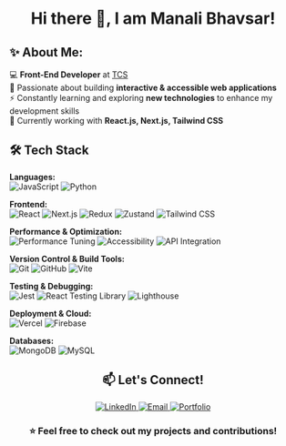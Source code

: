 <h1 align="center"> Hi there 👋, I am Manali Bhavsar! </h1>

<h2>✨ About Me:</h2>
  
💻 **Front-End Developer** at [TCS](https://www.tcs.com/)  
🚀 Passionate about building **interactive & accessible web applications**  
⚡ Constantly learning and exploring **new technologies** to enhance my development skills  
📌 Currently working with **React.js, Next.js, Tailwind CSS**
   

<h2>🛠️ Tech Stack</h2>  

<strong>Languages:</strong>  
<img src="https://img.shields.io/badge/JavaScript-F7DF1E?style=flat&logo=javascript&logoColor=black" alt="JavaScript"> <img src="https://img.shields.io/badge/Python-3776AB?style=flat&logo=python&logoColor=white" alt="Python">

<strong>Frontend:</strong>  
<img src="https://img.shields.io/badge/React-61DAFB?style=flat&logo=react&logoColor=black" alt="React"> <img src="https://img.shields.io/badge/Next.js-000000?style=flat&logo=next.js&logoColor=white" alt="Next.js"> <img src="https://img.shields.io/badge/Redux-764ABC?style=flat&logo=redux&logoColor=white" alt="Redux"> <img src="https://img.shields.io/badge/Zustand-8C8C8C?style=flat" alt="Zustand"> <img src="https://img.shields.io/badge/Tailwind CSS-38B2AC?style=flat&logo=tailwind-css&logoColor=white" alt="Tailwind CSS">

<strong>Performance & Optimization:</strong>  
<img src="https://img.shields.io/badge/Performance Tuning-orange?style=flat" alt="Performance Tuning"> <img src="https://img.shields.io/badge/Accessibility-blue?style=flat" alt="Accessibility"> <img src="https://img.shields.io/badge/RESTful APIs-005571?style=flat" alt="API Integration">

<strong>Version Control & Build Tools:</strong>  
<img src="https://img.shields.io/badge/Git-F05032?style=flat&logo=git&logoColor=white" alt="Git"> <img src="https://img.shields.io/badge/GitHub-181717?style=flat&logo=github&logoColor=white" alt="GitHub"> <img src="https://img.shields.io/badge/Vite-646CFF?style=flat&logo=vite&logoColor=white" alt="Vite">

<strong>Testing & Debugging:</strong>  
<img src="https://img.shields.io/badge/Jest-C21325?style=flat&logo=jest&logoColor=white" alt="Jest"> <img src="https://img.shields.io/badge/React Testing Library-E33332?style=flat&logo=testing-library&logoColor=white" alt="React Testing Library"> <img src="https://img.shields.io/badge/Lighthouse-F44B21?style=flat&logo=lighthouse&logoColor=white" alt="Lighthouse">

<strong>Deployment & Cloud:</strong>  
<img src="https://img.shields.io/badge/Vercel-000000?style=flat&logo=vercel&logoColor=white" alt="Vercel"> <img src="https://img.shields.io/badge/Firebase-FFCA28?style=flat&logo=firebase&logoColor=black" alt="Firebase">

<strong>Databases:</strong>  
<img src="https://img.shields.io/badge/MongoDB-47A248?style=flat&logo=mongodb&logoColor=white" alt="MongoDB"> <img src="https://img.shields.io/badge/MySQL-4479A1?style=flat&logo=mysql&logoColor=white" alt="MySQL">


<h2 align="center">📫 Let's Connect!</h2>
<p align="center">
  <a href="https://www.linkedin.com/in/manali-bhavsar" target="_blank">
    <img src="https://img.shields.io/badge/🔗%20LinkedIn-0A66C2?style=for-the-badge&logoColor=white&color=2D5F90" alt="LinkedIn">
  </a>
  <a href="mailto:manalisbhavsar@gmail.com">
    <img src="https://img.shields.io/badge/📧%20Email-D14836?style=for-the-badge&logoColor=white&color=B95045" alt="Email">
  </a>
  <a href="https://manalibhavsar.vercel.app/" target="_blank">
    <img src="https://img.shields.io/badge/🌐%20Portfolio-333333?style=for-the-badge&logoColor=white&color=444444" alt="Portfolio">
  </a>
</p>


<h3 align="center">⭐️ Feel free to check out my projects and contributions!</h3>
